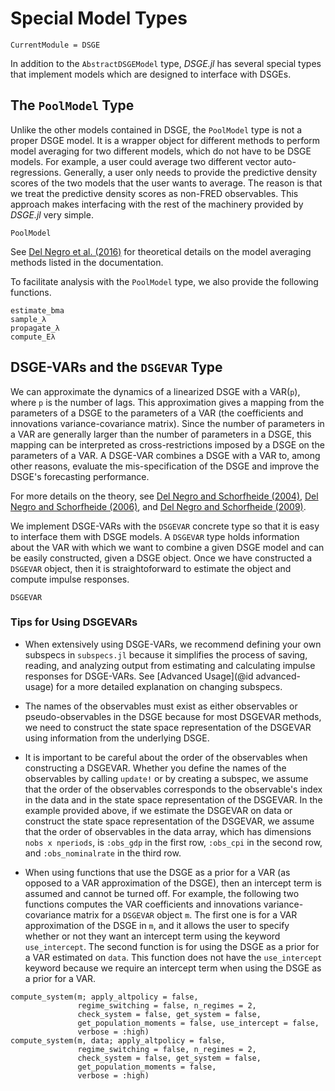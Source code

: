 # Special Model Types

```@meta
CurrentModule = DSGE
```

In addition to the `AbstractDSGEModel` type, *DSGE.jl* has several special types that implement
models which are designed to interface with DSGEs.

## The `PoolModel` Type
Unlike the other models contained in DSGE, the `PoolModel` type is not a proper DSGE model.
It is a wrapper object for different methods to perform model averaging for two different models,
which do not have to be DSGE models.
For example, a user could average two different vector auto-regressions.
Generally, a user only needs to provide the predictive density scores
of the two models that the user wants to average. The reason is that we
treat the predictive density scores as non-FRED observables. This approach
makes interfacing with the rest of the machinery provided by *DSGE.jl* very simple.

```@docs
PoolModel
```

See [Del Negro et al. (2016)](https://www.sciencedirect.com/science/article/pii/S0304407616300094#f000005) for theoretical details on the model averaging methods listed in the documentation.

To facilitate analysis with the `PoolModel` type, we also provide the following functions.
```@docs
estimate_bma
sample_λ
propagate_λ
compute_Eλ
```

## DSGE-VARs and the `DSGEVAR` Type

We can approximate the dynamics of a linearized DSGE with a VAR(``p``), where ``p`` is the
number of lags. This approximation gives a mapping from the parameters of a DSGE
to the parameters of a VAR (the coefficients and innovations variance-covariance matrix).
Since the number of parameters in a VAR are generally larger than the number of
parameters in a DSGE, this mapping can be interpreted as cross-restrictions
imposed by a DSGE on the parameters of a VAR. A DSGE-VAR combines a DSGE with a VAR
to, among other reasons, evaluate the mis-specification of the DSGE and improve
the DSGE's forecasting performance.

For more details on the theory, see
[Del Negro and Schorfheide (2004)](https://onlinelibrary.wiley.com/doi/full/10.1111/j.1468-2354.2004.00139.x),
[Del Negro and Schorfheide (2006)](https://www.newyorkfed.org/medialibrary/media/research/economists/delnegro/erq206_delnegro.pdf), and
[Del Negro and Schorfheide (2009)](https://www.aeaweb.org/articles?id=10.1257/aer.99.4.1415).

We implement DSGE-VARs with the `DSGEVAR` concrete type so that it is easy to interface them with DSGE models. A `DSGEVAR` type
holds information about the VAR with which we want to combine a given DSGE model and can be easily constructed, given a DSGE object. Once we have constructed a `DSGEVAR` object, then it is straightoforward to estimate the object and compute impulse responses.

```@docs
DSGEVAR
```

### Tips for Using DSGEVARs

* When extensively using DSGE-VARs, we recommend defining your own subspecs in
  `subspecs.jl` because it simplifies the process of saving, reading, and analyzing
  output from estimating and calculating impulse responses for DSGE-VARs.
  See [Advanced Usage](@id advanced-usage) for a more detailed explanation on changing subspecs.

* The names of the observables must exist as either observables
  or pseudo-observables in the DSGE because for most
  DSGEVAR methods, we need to construct the state space
  representation of the DSGEVAR using information from
  the underlying DSGE.

* It is important to be careful about the order of the
  observables when constructing a DSGEVAR. Whether you define
  the names of the observables by calling `update!` or
  by creating a subspec, we assume that the order of the observables
  corresponds to the observable's index in the data and
  in the state space representation of the DSGEVAR. In the example
  provided above, if we estimate the DSGEVAR on data
  or construct the state space representation of the DSGEVAR,
  we assume that the order of observables in the data array,
  which has dimensions `nobs x nperiods`, is `:obs_gdp`
  in the first row, `:obs_cpi` in the second row, and
  `:obs_nominalrate` in the third row.

* When using functions that use the DSGE as a prior for a VAR (as opposed to
  a VAR approximation of the DSGE), then an intercept term is assumed and cannot
  be turned off. For example, the following two functions computes the VAR coefficients
  and innovations variance-covariance matrix for a `DSGEVAR` object `m`.
  The first one is for a VAR approximation of the DSGE in `m`,
  and it allows the user to specify whether or not they want an intercept term
  using the keyword `use_intercept`. The second function is for using the DSGE
  as a prior for a VAR estimated on `data`. This function does not have the
  `use_intercept` keyword because we require an intercept term when using
  the DSGE as a prior for a VAR.

```
compute_system(m; apply_altpolicy = false,
               regime_switching = false, n_regimes = 2,
               check_system = false, get_system = false,
               get_population_moments = false, use_intercept = false,
               verbose = :high)
compute_system(m, data; apply_altpolicy = false,
               regime_switching = false, n_regimes = 2,
               check_system = false, get_system = false,
               get_population_moments = false,
               verbose = :high)
```
